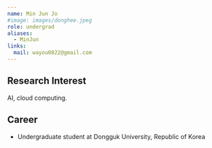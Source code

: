 ```yaml
---
name: Min Jun Jo
#image: images/donghee.jpeg
role: undergrad
aliases:
  - MinJun
links:
  mail: wayou0822@gmail.com
---
```


## Research Interest

AI, cloud computing.

## Career

- Undergraduate student at Dongguk University, Republic of Korea 

